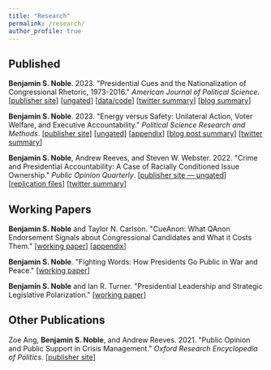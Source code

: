 ```yaml
---
title: "Research"
permalink: /research/
author_profile: true
---
```


## Published

**Benjamin S. Noble**. 2023. "Presidential Cues and the Nationalization of Congressional Rhetoric, 1973-2016." *American Journal of Political Science*. [[publisher site](https://onlinelibrary.wiley.com/doi/10.1111/ajps.12822)] [[ungated](/files/papers/noble_presidentialcues.pdf)] [[data/code](https://dataverse.harvard.edu/dataset.xhtml?persistentId=doi:10.7910/DVN/TJAISA)] [[twitter summary](https://twitter.com/benjaminsnoble/status/1704140388309585937)] [[blog summary](/blog/presidential-cues-congress-blog)]

**Benjamin S. Noble**. 2023. "Energy versus Safety: Unilateral Action, Voter Welfare, and Executive Accountability." *Political Science Research and Methods*. [[publisher site](https://www.cambridge.org/core/journals/political-science-research-and-methods/article/energy-versus-safety-unilateral-action-voter-welfare-and-executive-accountability/83154F276FCBB0FC7745284A36CE4FA4)] [[ungated](/files/papers/EnergySafety_Paper.pdf)] [[appendix](/files/papers/EnergySafety_Appendix.pdf)]
[[blog post summary](/blog/energy-safety-blog)] [[twitter summary](https://twitter.com/benjaminsnoble/status/1450147826160349191?s=20)]

**Benjamin S. Noble**, Andrew Reeves, and Steven W. Webster. 2022. "Crime and Presidential Accountability: A Case of Racially Conditioned Issue Ownership." *Public Opinion Quarterly*. 
[[publisher site — ungated](https://academic.oup.com/poq/advance-article/doi/10.1093/poq/nfab074/6530176?guestAccessKey=fbab726b-6f74-4bc6-ae40-3f4625a25add)] [[replication files](https://dataverse.harvard.edu/dataset.xhtml?persistentId=doi:10.7910/DVN/0D89WX)] [[twitter summary](https://twitter.com/benjaminsnoble/status/1494681066845655041?s=20&t=HcmcecRBcMjVmtvceLBTGw)]  

## Working Papers

**Benjamin S. Noble** and Taylor N. Carlson. "CueAnon: What QAnon Endorsement Signals about Congressional Candidates and What it Costs Them."
[[working paper](/files/papers/cueanon_web.pdf)] [[appendix](/files/papers/cueanon_appendix.pdf)]

<!-- <details>
<summary><b>Abstract</b></summary>

Most research investigates why the public embraces conspiracy theories, but few studies empirically examine how Americans evaluate the politicians who do. We argued that politicians endorsing QAnon would garner negative mainstream media attention, but this coverage could increase their name recognition and signal positive attributes to voters with low trust in media who would feel warmer toward those candidates. Although we confirm that endorsing candidates receive more negative media coverage, our nationally-representative vignette experiment reveals that QAnon endorsement decreases favorability toward candidates, even among seemingly-sympathetic sub-populations. A follow-up conjoint experiment, varying whether candidates support QAnon, replicates these findings. This paper is one of the first to highlight the potential costs of conspiracy theory endorsement and complicates popular narratives about QAnon.

</details> -->

**Benjamin S. Noble**. "Fighting Words: How Presidents Go Public in War and Peace."
[[working paper](/files/papers/war_rhetoric.pdf)]

<!-- <details>
<summary><b>Abstract</b></summary>

How does war affect presidential rhetoric and leadership? Theories of going public, which emphasize the limits of presidential persuasion, primarily apply to peacetime politics. Yet presidential power expands in war, which I argue, powerfully shapes how presidents go public. Anticipating accommodation from elites and the public, presidents eschew persuasion, exploiting the moral, emotional, and mobilizing rhetoric of war to push their domestic priorities---even after controlling for changes in the agenda. I collect all presidential statements delivered since 1933, code their topics, and use word embedding methods to measure the amount of moral-emotional (relative to analytical) language in over 478,000 spoken paragraphs. I support my hypotheses leveraging the post-September 11th wars as a semi-natural experiment and using correlational evidence from major wars since 1933. This research contributes to our understanding of the two-presidencies thesis and going public. It raises normative concerns about how presidents exacerbate informational asymmetries in war. 

</details> -->

**Benjamin S. Noble** and Ian R. Turner. "Presidential Leadership and Strategic Legislative Polarization." [[working paper](https://osf.io/preprints/socarxiv/sa9ke)]

<!-- <details>
<summary><b>Abstract</b></summary>

Presidents go public to raise issue salience, but when does this choice increase their odds of policy success versus polarize lawmakers? To consider this tradeoff, we develop a two-period model of policymaking where two pivotal legislators must agree to change policy. Their choice today becomes tomorrow's status quo. Before the vote, a president can appeal in favor of an outcome, bringing pressure from the parties' bases and tying her electoral prospects to legislative success. We find going public always expands the gridlock region, but this can help the president. When the out-party base weakly supports the president's position, both legislators move toward the president, but the co-partisan pivot moves farther, increasing polarization and success. We also introduce the logic of "defensive appeals:" going public on an aligned status quo can enforce constraint among co-partisans even while alienating the out-party. Our framework illustrates how legislative and public polarization constrain presidential appeals.

</details> -->

## Other Publications

Zoe Ang, **Benjamin S. Noble**, and Andrew Reeves. 2021. "Public Opinion and Public Support in Crisis Management." *Oxford Research Encyclopedia of Politics*. [[publisher site](https://oxfordre.com/politics/view/10.1093/acrefore/9780190228637.001.0001/acrefore-9780190228637-e-1544)]